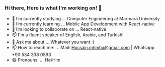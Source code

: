 ### Hi there, Here is what I'm working on! 👋


- 🔭 I’m currently studying ... Computer Engineering at Marmara University
- 🌱 I’m currently learning ... Mobile App Development with React-native
- 👯 I’m looking to collaborate on ... React-native
- 📫 I'm a fluent speaker of English, Arabic, and Turkish!
- 💬 Ask me about ... Whatever you want :)
- 📫 How to reach me: ... Mail: Hussain.mhmha@gmail.com | Whatsapp: +90 534 338 0593
- 😄 Pronouns: ... He/Him
